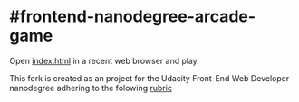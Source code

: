 #frontend-nanodegree-arcade-game
===============================

Open [index.html](https://doubledoub.github.io/frontend-nanodegree-arcade-game/) in a recent web browser and play.


This fork is created as an project for the Udacity Front-End Web Developer nanodegree adhering to the folowing [rubric](https://www.udacity.com/course/viewer#!/c-ud015/l-3072058665/m-3072588797)

